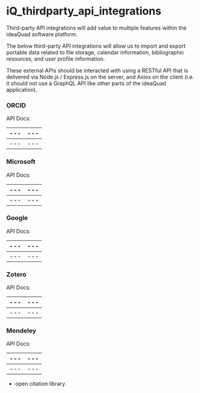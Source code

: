 # iQ_thirdparty_api_integrations

Third-party API integrations will add value to multiple features within the ideaQuad software platform. 

The below third-party API integrations will allow us to import and export portable data related to file storage, calendar information, bibliographic resources, and user profile information.

These external APIs should be interacted with using a RESTful API that is delivered via Node.js / Express.js on the server, and Axios on the client (i.e. it should not use a GraphQL API like other parts of the ideaQuad application). 

### ORCID

API Docs: 

|---|---|
|---|---|
|---|---|

### Microsoft 

API Docs: 

|---|---|
|---|---|
|---|---|

### Google

API Docs: 

|---|---|
|---|---|
|---|---|

### Zotero 

API Docs: 

|---|---|
|---|---|
|---|---|

### Mendeley 

API Docs: 

|---|---|
|---|---|
|---|---|

* open citation library.
